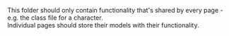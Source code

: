 This folder should only contain functionality that's shared by every page - e.g. the class file for a character.    
Individual pages should store their models with their functionality.  
